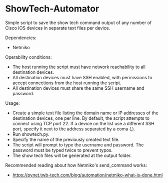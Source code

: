 # ShowTech-Automator

Simple script to save the show tech command output of any number of Cisco IOS devices in separate text files per device.

Dependencies:
- Netmiko

Operability conditions:
- The host running the script must have network reachability to all destination devices.
- All destination devices must have SSH enabled, with permissions to accept connections from the host running the script.
- All destination devices must share the same SSH username and password.

Usage:
- Create a simple text file listing the domain name or IP addresses of the destination devices, one per line. By default, the script attempts to connect using TCP port 22. If a device on the list use a different SSH port, specify it next to the address separated by a coma (,).
- Run showtech.py.
- Specify the name of the previously created text file.
- The script will prompt to type the username and password. The password must be typed twice to prevent typos.
- The show tech files will be generated at the output folder.

Recommended reading about how Netmiko's send_command works:
- https://pynet.twb-tech.com/blog/automation/netmiko-what-is-done.html
